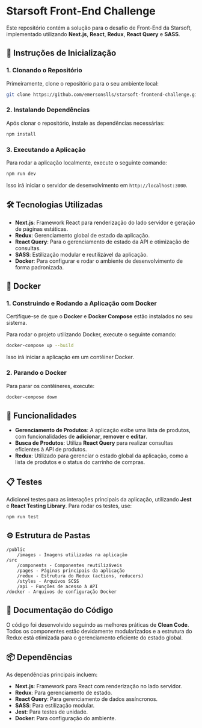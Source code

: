 
# Starsoft Front-End Challenge

Este repositório contém a solução para o desafio de Front-End da Starsoft, implementado utilizando **Next.js**, **React**, **Redux**, **React Query** e **SASS**.

## 🚀 Instruções de Inicialização

### 1. Clonando o Repositório

Primeiramente, clone o repositório para o seu ambiente local:

```bash
git clone https://github.com/emersonslls/starsoft-frontend-challenge.git
```

### 2. Instalando Dependências

Após clonar o repositório, instale as dependências necessárias:

```bash
npm install
```

### 3. Executando a Aplicação

Para rodar a aplicação localmente, execute o seguinte comando:

```bash
npm run dev
```

Isso irá iniciar o servidor de desenvolvimento em `http://localhost:3000`.

## 🛠️ Tecnologias Utilizadas

- **Next.js**: Framework React para renderização do lado servidor e geração de páginas estáticas.
- **Redux**: Gerenciamento global de estado da aplicação.
- **React Query**: Para o gerenciamento de estado da API e otimização de consultas.
- **SASS**: Estilização modular e reutilizável da aplicação.
- **Docker**: Para configurar e rodar o ambiente de desenvolvimento de forma padronizada.

## 🔧 Docker

### 1. Construindo e Rodando a Aplicação com Docker

Certifique-se de que o **Docker** e **Docker Compose** estão instalados no seu sistema.

Para rodar o projeto utilizando Docker, execute o seguinte comando:

```bash
docker-compose up --build
```

Isso irá iniciar a aplicação em um contêiner Docker.

### 2. Parando o Docker

Para parar os contêineres, execute:

```bash
docker-compose down
```

## 🔄 Funcionalidades

- **Gerenciamento de Produtos**: A aplicação exibe uma lista de produtos, com funcionalidades de **adicionar**, **remover** e **editar**.
- **Busca de Produtos**: Utiliza **React Query** para realizar consultas eficientes à API de produtos.
- **Redux**: Utilizado para gerenciar o estado global da aplicação, como a lista de produtos e o status do carrinho de compras.

## 📋 Testes

Adicionei testes para as interações principais da aplicação, utilizando **Jest** e **React Testing Library**. Para rodar os testes, use:

```bash
npm run test
```

## ⚙️ Estrutura de Pastas

```
/public
    /images - Imagens utilizadas na aplicação
/src
    /components - Componentes reutilizáveis
    /pages - Páginas principais da aplicação
    /redux - Estrutura do Redux (actions, reducers)
    /styles - Arquivos SCSS
    /api - Funções de acesso à API
/docker - Arquivos de configuração Docker
```

## 📝 Documentação do Código

O código foi desenvolvido seguindo as melhores práticas de **Clean Code**. Todos os componentes estão devidamente modularizados e a estrutura do Redux está otimizada para o gerenciamento eficiente do estado global.

## 📦 Dependências

As dependências principais incluem:

- **Next.js**: Framework para React com renderização no lado servidor.
- **Redux**: Para gerenciamento de estado.
- **React Query**: Para gerenciamento de dados assíncronos.
- **SASS**: Para estilização modular.
- **Jest**: Para testes de unidade.
- **Docker**: Para configuração do ambiente.
